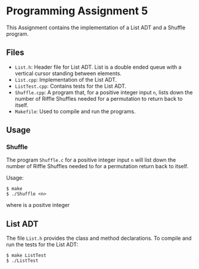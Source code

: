 # Programming Assignment 5
This Assignment contains the implementation of a List ADT and a Shuffle program.

## Files

- `List.h`: Header file for List ADT. List is a double ended queue with a vertical cursor standing between elements.
- `List.cpp`: Implementation of the List ADT.
- `ListTest.cpp`: Contains tests for the List ADT.
- `Shuffle.cpp`: A program that, for a positive integer input `n`, lists down the number of Riffle Shuffles needed for a permutation to return back to itself.
- `Makefile`: Used to compile and run the programs.

## Usage

### Shuffle
The program `Shuffle.c` for a positive integer input `n` will list down the number of Riffle Shuffles needed to for a permutation return back to itself.

Usage: 
```
$ make
$ ./Shuffle <n>
```
where <n> is a positve integer

## List ADT
The file `List.h` provides the class and method declarations. 
To compile and run the tests for the List ADT: 
```
$ make ListTest
$ ./ListTest
```